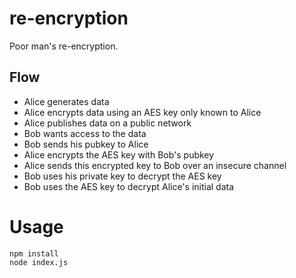 # re-encryption

Poor man's re-encryption.

## Flow

- Alice generates data
- Alice encrypts data using an AES key only known to Alice
- Alice publishes data on a public network
- Bob wants access to the data
- Bob sends his pubkey to Alice
- Alice encrypts the AES key with Bob's pubkey
- Alice sends this encrypted key to Bob over an insecure channel
- Bob uses his private key to decrypt the AES key
- Bob uses the AES key to decrypt Alice's initial data

# Usage

```
npm install
node index.js
```




